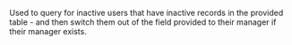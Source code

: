 Used to query for inactive users that have inactive records in the provided table - and then switch them out of the field provided to their manager if their manager exists.

